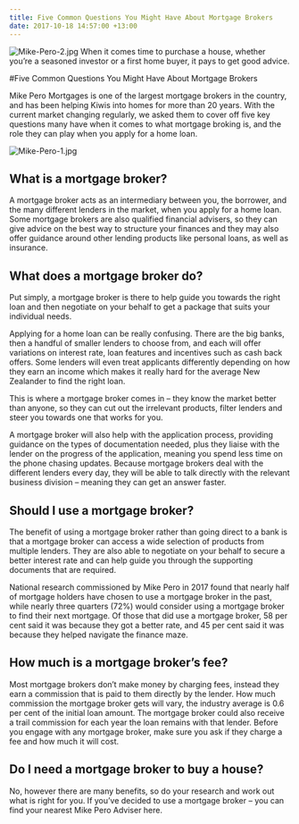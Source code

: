 ```yaml
---
title: Five Common Questions You Might Have About Mortgage Brokers
date: 2017-10-18 14:57:00 +13:00
---
```


![Mike-Pero-2.jpg](/uploads/Mike-Pero-2.jpg)
When it comes time to purchase a house, whether you’re a seasoned investor or a first home buyer, it pays to get good advice. 

#Five Common Questions You Might Have About Mortgage Brokers

Mike Pero Mortgages is one of the largest mortgage brokers in the country, and has been helping Kiwis into homes for more than 20 years. With the current market changing regularly, we asked them to cover off five key questions many have when it comes to what mortgage broking is, and the role they can play when you apply for a home loan.

 ![Mike-Pero-1.jpg](/uploads/Mike-Pero-1.jpg)



## What is a mortgage broker?
A mortgage broker acts as an intermediary between you, the borrower, and the many different lenders in the market, when you apply for a home loan. Some mortgage brokers are also qualified financial advisers, so they can give advice on the best way to structure your finances and they may also offer guidance around other lending products like personal loans, as well as insurance.  

## What does a mortgage broker do?
Put simply, a mortgage broker is there to help guide you towards the right loan and then negotiate on your behalf to get a package that suits your individual needs.

Applying for a home loan can be really confusing. There are the big banks, then a handful of smaller lenders to choose from, and each will offer variations on interest rate, loan features and incentives such as cash back offers. Some lenders will even treat applicants differently depending on how they earn an income which makes it really hard for the average New Zealander to find the right loan.

This is where a mortgage broker comes in – they know the market better than anyone, so they can cut out the irrelevant products, filter lenders and steer you towards one that works for you.  

A mortgage broker will also help with the application process, providing guidance on the types of documentation needed, plus they liaise with the lender on the progress of the application, meaning you spend less time on the phone chasing updates. Because mortgage brokers deal with the different lenders every day, they will be able to talk directly with the relevant business division – meaning they can get an answer faster.

## Should I use a mortgage broker?
The benefit of using a mortgage broker rather than going direct to a bank is that a mortgage broker can access a wide selection of products from multiple lenders. They are also able to negotiate on your behalf to secure a better interest rate and can help guide you through the supporting documents that are required.  

National research commissioned by Mike Pero in 2017 found that nearly half of mortgage holders have chosen to use a mortgage broker in the past, while nearly three quarters (72%) would consider using a mortgage broker to find their next mortgage. Of those that did use a mortgage broker, 58 per cent said it was because they got a better rate, and 45 per cent said it was because they helped navigate the finance maze.  

## How much is a mortgage broker’s fee?
Most mortgage brokers don’t make money by charging fees, instead they earn a commission that is paid to them directly by the lender. How much commission the mortgage broker gets will vary, the industry average is 0.6 per cent of the initial loan amount. The mortgage broker could also receive a trail commission for each year the loan remains with that lender. Before you engage with any mortgage broker, make sure you ask if they charge a fee and how much it will cost.

## Do I need a mortgage broker to buy a house?
No, however there are many benefits, so do your research and work out what is right for you.  If you’ve decided to use a mortgage broker – you can find your nearest Mike Pero Adviser here.  